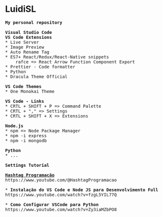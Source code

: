 # LuidiSL
<pre>
<b>My personal repository</b>

<b>Visual Studio Code</b>
<b>VS Code Extensions</b>
* Live Server
* Image Preview
* Auto Rename Tag
* ES7+ React/Redux/React-Native snippets
	rafce => React Arrow Function Component Export
* Prettier - Code formatter
* Python
* Dracula Theme Official

<b>VS Code Themes</b>
* One Monokai Theme

<b>VS Code - Links</b>
* CRTL + SHIFT + P => Command Palette
* CRTL + "," => Settings
* CRTL + SHIFT + X => Extensions

<b>Node.js</b>
* npm => Node Package Manager
* npm -i express
* npm -i mongodb

<b>Python</b>
* ...

<b>Settings Tutorial</b>

<u><b>Hashtag Programação</b></u>
https://www.youtube.com/@HashtagProgramacao

* <b>Instalação do VS Code e Node JS para Desenvolvimento Full Stack...</b>
https://www.youtube.com/watch?v=fzgL5YIL77Q

* <b>Como Configurar VSCode para Python</b>
https://www.youtube.com/watch?v=Zy3iaMZbPO8
</pre>
